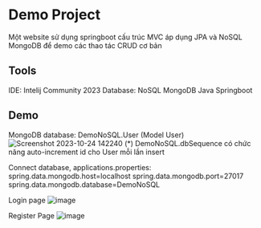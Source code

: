 # Demo Project
Một website sử dụng springboot cấu trúc MVC áp dụng JPA và NoSQL MongoDB để demo các thao tác CRUD cơ bản

## Tools
IDE: Intelij Community 2023
Database: NoSQL MongoDB
Java Springboot

## Demo
MongoDB database: DemoNoSQL.User (Model User)
![Screenshot 2023-10-24 142240](https://github.com/ducvg/Ki6/assets/117010800/12201c47-163e-4fe8-96ef-c91cc16ea9ba)
(*) DemoNoSQL.dbSequence có chức năng auto-increment id cho User mỗi lần insert

Connect database, applications.properties:
    spring.data.mongodb.host=localhost
    spring.data.mongodb.port=27017
    spring.data.mongodb.database=DemoNoSQL

Login page
![image](https://github.com/ducvg/Ki6/assets/117010800/017af623-2f27-43f9-9266-3422b171ab78)

Register Page
![image](https://github.com/ducvg/Ki6/assets/117010800/261fa318-879e-49d4-a207-a0f49a77029c)
